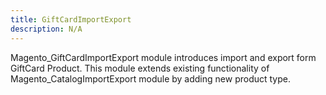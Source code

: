 ```yaml
---
title: GiftCardImportExport
description: N/A
---
```


Magento_GiftCardImportExport module introduces import and export form GiftCard Product.
This module extends existing functionality of Magento_CatalogImportExport module by adding new product type.
